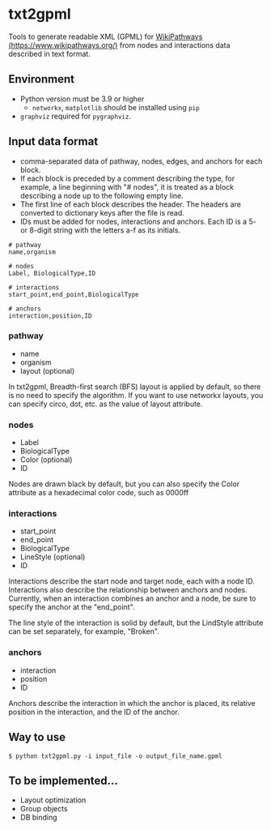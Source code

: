# txt2gpml
Tools to generate readable XML (GPML) for [WikiPathways (https://www.wikipathways.org/)](https://www.wikipathways.org/) from nodes and interactions data described in text format.

## Environment

- Python version must be 3.9 or higher
   - `networkx`, `matplotlib` should be installed using `pip`
- `graphviz` required for `pygraphviz`.

## Input data format

- comma-separated data of pathway, nodes, edges, and anchors for each block.
- If each block is preceded by a comment describing the type, for example, a line beginning with "# nodes", it is treated as a block describing a node up to the following empty line.
- The first line of each block describes the header. The headers are converted to dictionary keys after the file is read.
- IDs must be added for nodes, interactions and anchors. Each ID is a 5- or 8-digit string with the letters a-f as its initials.

```
# pathway
name,organism

# nodes
Label, BiologicalType,ID

# interactions
start_point,end_point,BiologicalType

# anchors
interaction,position,ID
```

### pathway
- name
- organism
- layout (optional)

In txt2gpml, Breadth-first search (BFS) layout is applied by default, so there is no need to specify the algorithm.
 If you want to use networkx layouts, you can specify circo, dot, etc. as the value of layout attribute.

### nodes
- Label
- BiologicalType
- Color (optional)
- ID

Nodes are drawn black by default, but you can also specify the Color attribute as a hexadecimal color code, such as 0000ff

### interactions
- start_point
- end_point
- BiologicalType
- LineStyle (optional)
- ID

Interactions describe the start node and target node, each with a node ID.
Interactions also describe the relationship between anchors and nodes.
Currently, when an interaction combines an anchor and a node, be sure to specify the anchor at the "end_point".

The line style of the interaction is solid by default, but the LindStyle attribute can be set separately, for example, "Broken".

### anchors
- interaction
- position
- ID

Anchors describe the interaction in which the anchor is placed, its relative position in the interaction, and the ID of the anchor.

## Way to use

```
$ python txt2gpml.py -i input_file -o output_file_name.gpml
```

## To be implemented...

- Layout optimization
- Group objects
- DB binding






